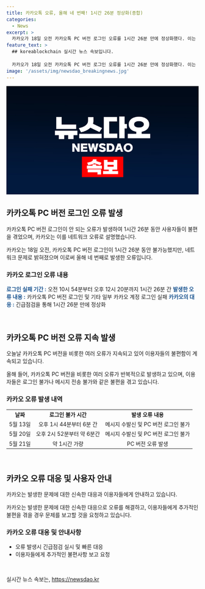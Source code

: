 ```yaml
---
title: 카카오톡 오류, 올해 네 번째! 1시간 26분 정상화(종합)
categories:
  - News
excerpt: >
  카카오가 18일 오전 카카오톡 PC 버전 로그인 오류를 1시간 26분 만에 정상화했다. 이는 올해 네 번째로, 네트워크 오류로 설명됐으며 유사 문제가 지속될 경우 문의를 요청했다. 이전에도 크고 작은 오류가 계속 발생한 바 있으며, 이로써 이용자들이 불편함을 겪었다. (단어수: 49)
feature_text: >
  ## koreablockchain 실시간 뉴스 속보입니다.

  카카오가 18일 오전 카카오톡 PC 버전 로그인 오류를 1시간 26분 만에 정상화했다. 이는 올해 네 번째로, 네트워크 오류로 설명됐으며 유사 문제가 지속될 경우 문의를 요청했다. 이전에도 크고 작은 오류가 계속 발생한 바 있으며, 이로써 이용자들이 불편함을 겪었다. (단어수: 49)
image: '/assets/img/newsdao_breakingnews.jpg'
---
```


<p><img src="/assets/img/newsdao_breakingnews.jpg" alt="koreablockchain 속보" /></p>

<h2 data-ke-size="size26">카카오톡 PC 버전 로그인 오류 발생</h2>

<p>카카오톡 PC 버전 로그인이 안 되는 오류가 발생하여 1시간 26분 동안 사용자들이 불편을 겪었으며, 카카오는 이를 네트워크 오류로 설명했습니다.</p>

<p data-ke-size="size16">카카오는 18일 오전, 카카오톡 PC 버전 로그인이 1시간 26분 동안 불가능했지만, 네트워크 문제로 밝혀졌으며 이로써 올해 네 번째로 발생한 오류입니다.</p>

<h3>카카오 로그인 오류 내용</h3>

<p><b><span style="color: #1a5490;">로그인 실패 기간 :</span></b> 오전 10시 54분부터 오후 12시 20분까지 1시간 26분 간
<b><span style="color: #1a5490;">발생한 오류 내용 :</span></b> 카카오톡 PC 버전 로그인 및 기타 일부 카카오 계정 로그인 실패
<b><span style="color: #1a5490;">카카오의 대응 :</span></b> 긴급점검을 통해 1시간 26분 만에 정상화</p>

<p data-ke-size="size16">&nbsp;</p>

<h2 data-ke-size="size26">카카오톡 PC 버전 오류 지속 발생</h2>

<p>오늘날 카카오톡 PC 버전을 비롯한 여러 오류가 지속되고 있어 이용자들의 불편함이 계속되고 있습니다.</p>

<p data-ke-size="size16">올해 들어, 카카오톡 PC 버전을 비롯한 여러 오류가 반복적으로 발생하고 있으며, 이용자들은 로그인 불가나 메시지 전송 불가와 같은 불편을 겪고 있습니다.</p>

<h3>카카오 오류 발생 내역</h3>

<table>
<tbody>
<tr>
<td style="text-align: center; height: 17px;"><b>날짜</b></td>
<td style="text-align: center; height: 17px;"><b>로그인 불가 시간</b></td>
<td style="text-align: center; height: 17px;"><b>발생 오류 내용</b></td>
</tr>
<tr>
<td style="text-align: center; height: 17px;">5월 13일</td>
<td style="text-align: center; height: 17px;">오후 1시 44분부터 6분 간</td>
<td style="text-align: center; height: 17px;">메시지 수발신 및 PC 버전 로그인 불가</td>
</tr>
<tr>
<td style="text-align: center; height: 17px;">5월 20일</td>
<td style="text-align: center; height: 17px;">오후 2시 52분부터 약 6분간</td>
<td style="text-align: center; height: 17px;">메시지 수발신 및 PC 버전 로그인 불가</td>
</tr>
<tr>
<td style="text-align: center; height: 17px;">5월 21일</td>
<td style="text-align: center; height: 17px;">약 1시간 가량</td>
<td style="text-align: center; height: 17px;">PC 버전 오류 발생</td>
</tr>
</tbody>
</table>

<p data-ke-size="size16">&nbsp;</p>

<h2 data-ke-size="size26">카카오 오류 대응 및 사용자 안내</h2>

<p>카카오는 발생한 문제에 대한 신속한 대응과 이용자들에게 안내하고 있습니다.</p>

<p data-ke-size="size16">카카오는 발생한 문제에 대한 신속한 대응으로 오류를 해결하고, 이용자들에게 추가적인 불편을 겪을 경우 문제를 보고할 것을 요청하고 있습니다.</p>

<h3>카카오 오류 대응 및 안내사항</h3>

<ul>
<li>오류 발생시 긴급점검 실시 및 빠른 대응</li>
<li>이용자들에게 추가적인 불편사항 보고 요청</li>
</ul>

<p data-ke-size="size16">&nbsp;</p>
실시간 뉴스 속보는, <a href="https://newsdao.kr" rel="dofollow">https://newsdao.kr</a>


